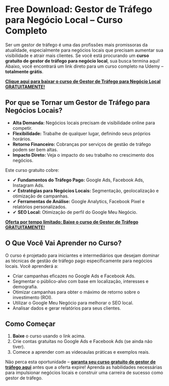 # Free Download: Gestor de Tráfego para Negócio Local – Curso Completo

Ser um gestor de tráfego é uma das profissões mais promissoras da atualidade, especialmente para negócios locais que precisam aumentar sua visibilidade e atrair mais clientes. Se você está procurando um **curso gratuito de gestor de tráfego para negócio local**, sua busca termina aqui! Abaixo, você encontrará um link direto para um curso completo na Udemy – **totalmente grátis**.

[**Clique aqui para baixar o curso de Gestor de Tráfego para Negócio Local GRATUITAMENTE!**](https://udemywork.com/gestor-de-trafego-para-negocio-local)

## Por que se Tornar um Gestor de Tráfego para Negócios Locais?

*   **Alta Demanda:** Negócios locais precisam de visibilidade online para competir.
*   **Flexibilidade:** Trabalhe de qualquer lugar, definindo seus próprios horários.
*   **Retorno Financeiro:** Cobranças por serviços de gestão de tráfego podem ser bem altas.
*   **Impacto Direto:** Veja o impacto do seu trabalho no crescimento dos negócios.

Este curso gratuito cobre:

*   ✔ **Fundamentos do Tráfego Pago:** Google Ads, Facebook Ads, Instagram Ads.
*   ✔ **Estratégias para Negócios Locais:** Segmentação, geolocalização e otimização de campanhas.
*   ✔ **Ferramentas de Análise:** Google Analytics, Facebook Pixel e relatórios personalizados.
*   ✔ **SEO Local:** Otimização de perfil do Google Meu Negócio.

[**Oferta por tempo limitado: Baixe o curso de Gestor de Tráfego GRATUITAMENTE!**](https://udemywork.com/gestor-de-trafego-para-negocio-local)

## O Que Você Vai Aprender no Curso?

O curso é projetado para iniciantes e intermediários que desejam dominar as técnicas de gestão de tráfego pago especificamente para negócios locais. Você aprenderá a:

*   Criar campanhas eficazes no Google Ads e Facebook Ads.
*   Segmentar o público-alvo com base em localização, interesses e demografia.
*   Otimizar campanhas para obter o máximo de retorno sobre o investimento (ROI).
*   Utilizar o Google Meu Negócio para melhorar o SEO local.
*   Analisar dados e gerar relatórios para seus clientes.

## Como Começar

1.  **Baixe** o curso usando o link acima.
2.  Crie contas gratuitas no Google Ads e Facebook Ads (se ainda não tiver).
3.  Comece a aprender com as videoaulas práticas e exemplos reais.

Não perca esta oportunidade – **[garanta seu curso gratuito de gestor de tráfego aqui](https://udemywork.com/gestor-de-trafego-para-negocio-local)** antes que a oferta expire! Aprenda as habilidades necessárias para impulsionar negócios locais e construir uma carreira de sucesso como gestor de tráfego.
